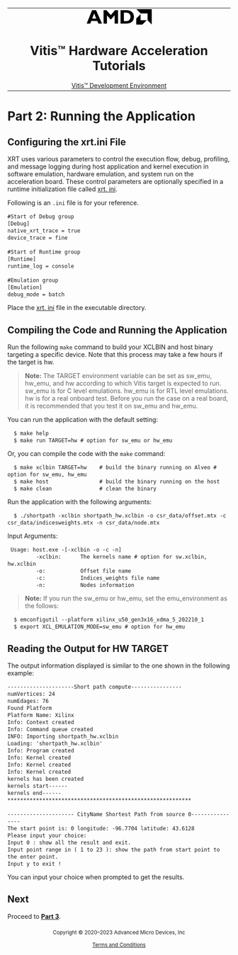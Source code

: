 ﻿<table width="100%">
 <tr width="100%">
    <td align="center"><img src="https://raw.githubusercontent.com/Xilinx/Image-Collateral/main/xilinx-logo.png" width="30%"/><h1>Vitis™ Hardware Acceleration Tutorials</h1>
    <a href="https://www.xilinx.com/products/design-tools/vitis.html"> Vitis™ Development Environment</a>
    </td>
 </tr>
</table>

# Part 2: Running the Application

## Configuring the xrt.ini File

XRT uses various parameters to control the execution flow, debug, profiling, and message logging during host application and kernel execution in software emulation, hardware emulation, and system run on the acceleration board. These control parameters are optionally specified in a runtime initialization file called [xrt. ini](https://docs.amd.com/r/en-US/ug1393-vitis-application-acceleration/xrt.ini-File).

Following is an ``.ini`` file is for your reference.

```
#Start of Debug group 
[Debug] 
native_xrt_trace = true
device_trace = fine

#Start of Runtime group 
[Runtime] 
runtime_log = console

#Emulation group
[Emulation] 
debug_mode = batch

```

Place the [xrt. ini](https://docs.amd.com/r/en-US/ug1393-vitis-application-acceleration/xrt.ini-File) file in the executable directory.

## Compiling the Code and Running the Application

Run the following ``make`` command to build your XCLBIN and host binary targeting a specific device. Note that this process may take a few hours if the target is hw.

>**Note:** The TARGET environment variable can be set as sw_emu, hw_emu, and hw according to which Vitis target is expected to run. sw_emu is for C level emulations. hw_emu is for RTL level emulations. hw is for a real onboard test. Before you run the case on a real board, it is recommended that you test it on sw_emu and hw_emu.


You can run the application with the default setting:

```
  $ make help
  $ make run TARGET=hw # option for sw_emu or hw_emu
```

Or, you can compile the code with the ``make`` command:

```
  $ make xclbin TARGET=hw    # build the binary running on Alveo # option for sw_emu, hw_emu
  $ make host                # build the binary running on the host
  $ make clean               # clean the binary
```

Run the application with the following arguments:

```
  $ ./shortpath -xclbin shortpath_hw.xclbin -o csr_data/offset.mtx -c csr_data/indicesweights.mtx -n csr_data/node.mtx
```

Input Arguments:

```
 Usage: host.exe -[-xclbin -o -c -n]
         -xclbin:      The kernels name # option for sw.xclbin, hw.xclbin
         -o:           Offset file name
         -c:           Indices_weights file name
         -n:           Nodes information
```


>**Note:** If you run the sw_emu or hw_emu, set the emu_environment as the follows:

  ```
    $ emconfigutil --platform xilinx_u50_gen3x16_xdma_5_202210_1
    $ export XCL_EMULATION_MODE=sw_emu # option for hw_emu
  ```


## Reading the Output for HW TARGET

The output information displayed is similar to the one shown in the following example:

```
---------------------Short path compute----------------
numVertices: 24
numEdages: 76
Found Platform
Platform Name: Xilinx
Info: Context created
Info: Command queue created
INFO: Importing shortpath_hw.xclbin
Loading: 'shortpath_hw.xclbin'
Info: Program created
Info: Kernel created
Info: Kernel created
Info: Kernel created
kernels has been created
kernels start------
kernels end------
**********************************************************

--------------------- CityName Shortest Path from source 0----------------
The start point is: 0 longitude: -96.7704 latitude: 43.6128
Please input your choice: 
Input 0 : show all the result and exit.
Input point range in ( 1 to 23 ): show the path from start point to the enter point.
Input y to exit !

```

You can input your choice when prompted to get the results.


## Next

Proceed to [**Part 3**](../docs/profiling.md).


<p class="sphinxhide" align="center"><sub>Copyright © 2020–2023 Advanced Micro Devices, Inc</sub></p>

<p class="sphinxhide" align="center"><sup><a href="https://www.amd.com/en/corporate/copyright">Terms and Conditions</a></sup></p>

